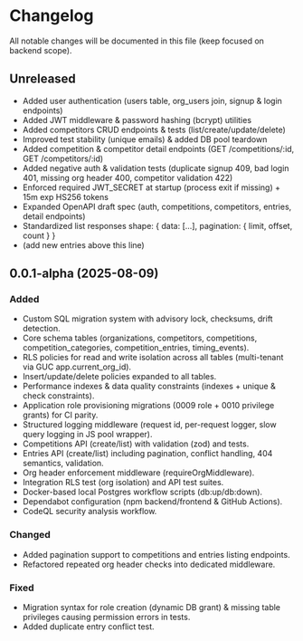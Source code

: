 # Changelog

All notable changes will be documented in this file (keep focused on backend scope).

## Unreleased

- Added user authentication (users table, org_users join, signup & login endpoints)
- Added JWT middleware & password hashing (bcrypt) utilities
- Added competitors CRUD endpoints & tests (list/create/update/delete)
- Improved test stability (unique emails) & added DB pool teardown
- Added competition & competitor detail endpoints (GET /competitions/:id, GET /competitors/:id)
- Added negative auth & validation tests (duplicate signup 409, bad login 401, missing org header 400, competitor validation 422)
- Enforced required JWT_SECRET at startup (process exit if missing) + 15m exp HS256 tokens
- Expanded OpenAPI draft spec (auth, competitions, competitors, entries, detail endpoints)
- Standardized list responses shape: { data: [...], pagination: { limit, offset, count } }
- (add new entries above this line)

## 0.0.1-alpha (2025-08-09)

### Added

- Custom SQL migration system with advisory lock, checksums, drift detection.
- Core schema tables (organizations, competitors, competitions, competition_categories, competition_entries, timing_events).
- RLS policies for read and write isolation across all tables (multi-tenant via GUC app.current_org_id).
- Insert/update/delete policies expanded to all tables.
- Performance indexes & data quality constraints (indexes + unique & check constraints).
- Application role provisioning migrations (0009 role + 0010 privilege grants) for CI parity.
- Structured logging middleware (request id, per-request logger, slow query logging in JS pool wrapper).
- Competitions API (create/list) with validation (zod) and tests.
- Entries API (create/list) including pagination, conflict handling, 404 semantics, validation.
- Org header enforcement middleware (requireOrgMiddleware).
- Integration RLS test (org isolation) and API test suites.
- Docker-based local Postgres workflow scripts (db:up/db:down).
- Dependabot configuration (npm backend/frontend & GitHub Actions).
- CodeQL security analysis workflow.

### Changed

- Added pagination support to competitions and entries listing endpoints.
- Refactored repeated org header checks into dedicated middleware.

### Fixed

- Migration syntax for role creation (dynamic DB grant) & missing table privileges causing permission errors in tests.
- Added duplicate entry conflict test.

